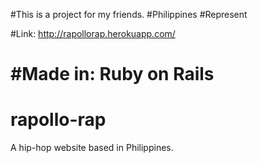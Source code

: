 
#This is a project for my friends.
#Philippines
#Represent


#Link: http://rapollorap.herokuapp.com/



#Made in: Ruby on Rails
=======
# rapollo-rap
A hip-hop website based in Philippines.
